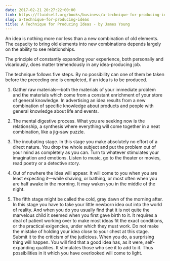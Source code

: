 ```yaml
---
date: 2017-02-21 20:27:22+00:00
link: https://fluidself.org/books/business/a-technique-for-producing-ideas
slug: a-technique-for-producing-ideas
title: A Technique for Producing Ideas - by James Young
---
```


An idea is nothing more nor less than a new combination of old elements. The capacity to bring old elements into new combinations depends largely on the ability to see relationships.

The principle of constantly expanding your experience, both personally and vicariously, does matter tremendously in any idea-producing job.

The technique follows five steps. By no possibility can one of them be taken before the preceding one is completed, if an idea is to be produced.

1.  Gather raw materials—both the materials of your immediate problem and the materials which come from a constant enrichment of your store of general knowledge. In advertising an idea results from a new combination of specific knowledge about products and people with general knowledge about life and events.

2.  The mental digestive process. What you are seeking now is the relationship, a synthesis where everything will come together in a neat combination, like a jig-saw puzzle.

3.  The incubating stage. In this stage you make absolutely no effort of a direct nature. You drop the whole subject and put the problem out of your mind as completely as you can. Turn to whatever stimulates your imagination and emotions. Listen to music, go to the theater or movies, read poetry or a detective story.

4.  Out of nowhere the Idea will appear. It will come to you when you are least expecting it—while shaving, or bathing, or most often when you are half awake in the morning. It may waken you in the middle of the night.

5.  The fifth stage might be called the cold, gray dawn of the morning after. In this stage you have to take your little newborn idea out into the world of reality. And when you do you usually find that it is not quite the marvelous child it seemed when you first gave birth to it. It requires a deal of patient working over to make most ideas fit the exact conditions, or the practical exigencies, under which they must work. Do not make the mistake of holding your idea close to your chest at this stage. Submit it to the criticism of the judicious. When you do, a surprising thing will happen. You will find that a good idea has, as it were, self-expanding qualities. It stimulates those who see it to add to it. Thus possibilities in it which you have overlooked will come to light.

